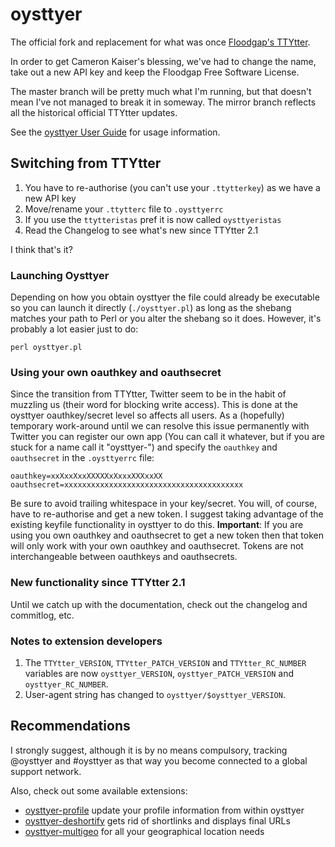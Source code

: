 # oysttyer

The official fork and replacement for what was once [Floodgap's TTYtter](http://www.floodgap.com/software/ttytter/).

In order to get Cameron Kaiser's blessing, we've had to change the name, take out a new API key and keep the Floodgap Free Software License.

The master branch will be pretty much what I'm running, but that doesn't mean I've not managed to break it in someway. The mirror branch reflects all the historical official TTYtter updates.

See the [oysttyer User Guide](http://oysttyer.github.io/docs/userGuide.html) for usage information.

## Switching from TTYtter

1. You have to re-authorise (you can't use your `.ttytterkey`) as we have a new API key
2. Move/rename your `.ttytterc` file to `.oysttyerrc`
3. If you use the `ttytteristas` pref it is now called `oysttyeristas`
4. Read the Changelog to see what's new since TTYtter 2.1

I think that's it?

### Launching Oysttyer

Depending on how you obtain oysttyer the file could already be executable so you can launch it directly (`./oysttyer.pl`) as long as the shebang matches your path to Perl or you alter the shebang so it does. However, it's probably a lot easier just to do:

	perl oysttyer.pl

### Using your own oauthkey and oauthsecret

Since the transition from TTYtter, Twitter seem to be in the habit of muzzling us (their word for blocking write access). This is done at the oysttyer oauthkey/secret level so affects all users. As a (hopefully) temporary work-around until we can resolve this issue permanently with Twitter you can register our own app (You can call it whatever, but if you are stuck for a name call it "oysttyer-<your twitter handle>") and specify the `oauthkey` and `oauthsecret` in the `.oysttyerrc` file:

	oauthkey=xxXxxXxxXXXXXxXxxxXXXxxXX
	oauthsecret=xxxxxxxxxxxxxxxxxxxxxxxxxxxxxxxxxxxxxxxx

Be sure to avoid trailing whitespace in your key/secret. You will, of course, have to re-authorise and get a new token. I suggest taking advantage of the existing keyfile functionality in oysttyer to do this. **Important**: If you are using you own oauthkey and oauthsecret to get a new token then that token will only work with your own oauthkey and oauthsecret. Tokens are not interchangeable between oauthkeys and oauthsecrets.

### New functionality since TTYtter 2.1

Until we catch up with the documentation, check out the changelog and commitlog, etc.

### Notes to extension developers

1. The `TTYtter_VERSION`, `TTYtter_PATCH_VERSION` and `TTYtter_RC_NUMBER` variables are now `oysttyer_VERSION`, `oysttyer_PATCH_VERSION` and `oysttyer_RC_NUMBER`.
2. User-agent string has changed to `oysttyer/$oysttyer_VERSION`.

## Recommendations

I strongly suggest, although it is by no means compulsory, tracking @oysttyer and #oysttyer as that way you become connected to a global support network.

Also, check out some available extensions:

* [oysttyer-profile](https://github.com/oysttyer/oysttyer-profile) update your profile information from within oysttyer
* [oysttyer-deshortify](https://github.com/oysttyer/oysttyer-deshortify) gets rid of shortlinks and displays final URLs
* [oysttyer-multigeo](https://github.com/oysttyer/oysttyer-multigeo) for all your geographical location needs

